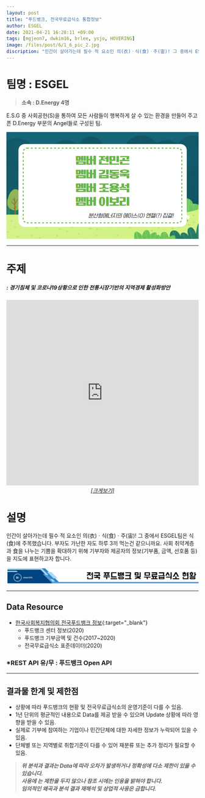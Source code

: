 ```yaml
---
layout: post
title: "푸드뱅크, 전국무료급식소 통합정보"
author: ESGEL
date: 2021-04-21 16:28:11 +09:00
tags: [mgjeon7, dwkim16, brlee, ysjo, HOVERING]
image: /files/post/6/1_6_pic_2.jpg
discription: "인간이 살아가는데 필수 적 요소인 의(衣)ㆍ식(食)ㆍ주(宙)! 그 중에서 ESGEL팀은 식(食)에 주목했습니다. 부자도 가난한 자도 하루 3끼 먹는건 같으니까요. 사회 취약계층과 食을 나누는 기쁨을 확대하기 위해 기부자와 제공자의 정보(기부품, 금액, 선호품 등)을 지도에 표현하고자 합니다."
---
```



# 팀명 : ESGEL

> **소속 : D.Energy 4명**

E.S.G 중 사회공헌(S)을 통하여 모든 사람들이 행복하게 살 수 있는 환경을 만들어 주고픈 D.Energy 부문의 Angel들로 구성된 팀.

![](/files/post/6/1_6_2.png)

----------------------------------------------------------------------------------------

# 주제 
##### : 경기침체 및 코로나19상황으로 인한 전통시장기반의 지역경제 활성화방안 
<div class="post-powerbi">
	<iframe class="post-powerbi-iframe" width="100%" height="486" src="https://app.powerbi.com/view?r=eyJrIjoiOWUzMmVhYTctMDM2NS00ODk3LTgxNjEtYmQ0OTlmMWI2OTljIiwidCI6IjJiNmNjMDkxLTQzNTgtNDBiNS04MmJmLTdlZGIyMjU0OGU2ZCJ9&pageName=ReportSection36a685025a784300003b" frameborder="0" allowFullScreen="true"></iframe>
</div>
<span style="color:blue; font-style:italic;"><a href="https://app.powerbi.com/view?r=eyJrIjoiOWUzMmVhYTctMDM2NS00ODk3LTgxNjEtYmQ0OTlmMWI2OTljIiwidCI6IjJiNmNjMDkxLTQzNTgtNDBiNS04MmJmLTdlZGIyMjU0OGU2ZCJ9&pageName=ReportSection36a685025a784300003b" target="_blank"><center>[크게보기]</center></a></span>

# 설명

인간이 살아가는데 필수 적 요소인 의(衣)ㆍ식(食)ㆍ주(宙)! 그 중에서 ESGEL팀은 식(食)에 주목했습니다. 부자도 가난한 자도 하루 3끼 먹는건 같으니까요. 사회 취약계층과 食을 나누는 기쁨을 확대하기 위해 기부자와 제공자의 정보(기부품, 금액, 선호품 등)을 지도에 표현하고자 합니다.

![](/files/post/6/1_image_1.png)

----------------------------------------------------------------------------------------

## Data Resource

- [한국사회복지협의회 전국푸드뱅크 정보](https://www.data.go.kr/data/3044697/fileData.do){:target="_blank"}
   - 푸드뱅크 센터 정보(2020) 
   - 푸드뱅크 기부금액 및 건수(2017~2020) 
   - 전국무료급식소 표준데이터(2020)

### *REST API 유/무 : 푸드뱅크 Open API

----------------------------------------------------------------------------------------

## 결과물 한계 및 제한점

- 상황에 따라 푸드뱅크의 현황 및 전국무료급식소의 운영기준이 다를 수 있음.
- 1년 단위의 평균적인 내용으로 Data를 제공 받을 수 있으며 Update 상황에 따라 영향을 받을 수 있음.
- 실제로 기부에 참여하는 기업이나 민간단체에 대한 자세한 정보가 누락되어 있을 수 있음.
- 단체별 또는 지역별로 취합기준이 다를 수 있어 재분류 또는 추가 정리가 필요할 수 있음.

> *__위 분석과 결과는 Data에 따라 오차가 발생하거나 정확성에 다소 제한이 있을 수 있습니다. <br> 사용에 는 제한을 두지 않으나 참조 시에는 인용을 밝혀야 합니다. <br> 임의적인 왜곡과 분석 결과 재해석 및 상업적 사용은 금합니다.__*
